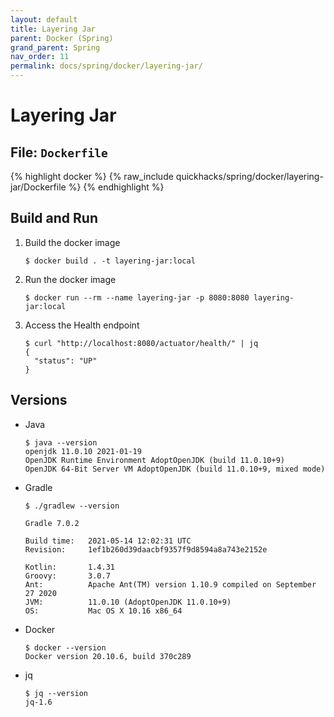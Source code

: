 ```yaml
---
layout: default
title: Layering Jar
parent: Docker (Spring)
grand_parent: Spring
nav_order: 11
permalink: docs/spring/docker/layering-jar/
---
```


# Layering Jar

## File: `Dockerfile`

{% highlight docker %}
{% raw_include quickhacks/spring/docker/layering-jar/Dockerfile %}
{% endhighlight %}

## Build and Run

1. Build the docker image

   ```console
   $ docker build . -t layering-jar:local
   ```

1. Run the docker image

   ```console
   $ docker run --rm --name layering-jar -p 8080:8080 layering-jar:local
   ```

1. Access the Health endpoint

   ```console
   $ curl "http://localhost:8080/actuator/health/" | jq
   {
     "status": "UP"
   }
   ```

## Versions

- Java

  ```console
  $ java --version
  openjdk 11.0.10 2021-01-19
  OpenJDK Runtime Environment AdoptOpenJDK (build 11.0.10+9)
  OpenJDK 64-Bit Server VM AdoptOpenJDK (build 11.0.10+9, mixed mode)
  ```

- Gradle

  ```console
  $ ./gradlew --version

  Gradle 7.0.2

  Build time:   2021-05-14 12:02:31 UTC
  Revision:     1ef1b260d39daacbf9357f9d8594a8a743e2152e

  Kotlin:       1.4.31
  Groovy:       3.0.7
  Ant:          Apache Ant(TM) version 1.10.9 compiled on September 27 2020
  JVM:          11.0.10 (AdoptOpenJDK 11.0.10+9)
  OS:           Mac OS X 10.16 x86_64
  ```

- Docker

  ```console
  $ docker --version
  Docker version 20.10.6, build 370c289
  ```
  
- jq

  ```console
  $ jq --version
  jq-1.6
  ```
